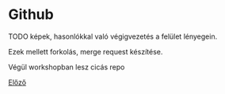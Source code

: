 # Github

TODO képek, hasonlókkal való
végigvezetés a felület lényegein.

Ezek mellett forkolás, merge request készítése.

Végül workshopban lesz cicás repo

[Előző](remote/1_basics?id=alapok-és-ssh-kulcs)
